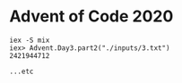 # Advent of Code 2020

```
iex -S mix
iex> Advent.Day3.part2("./inputs/3.txt")
2421944712

...etc
```